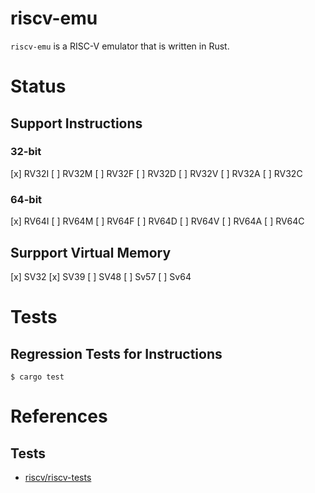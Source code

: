 # riscv-emu

`riscv-emu` is a RISC-V emulator that is written in Rust.

# Status

## Support Instructions

### 32-bit

 [x] RV32I
 [ ] RV32M
 [ ] RV32F
 [ ] RV32D
 [ ] RV32V
 [ ] RV32A
 [ ] RV32C

### 64-bit

 [x] RV64I
 [ ] RV64M
 [ ] RV64F
 [ ] RV64D
 [ ] RV64V
 [ ] RV64A
 [ ] RV64C

## Surpport Virtual Memory

 [x] SV32
 [x] SV39
 [ ] SV48
 [ ] Sv57
 [ ] Sv64

# Tests

## Regression Tests for Instructions

```
$ cargo test
```

# References

## Tests

- [riscv/riscv-tests](https://github.com/riscv/riscv-tests)

